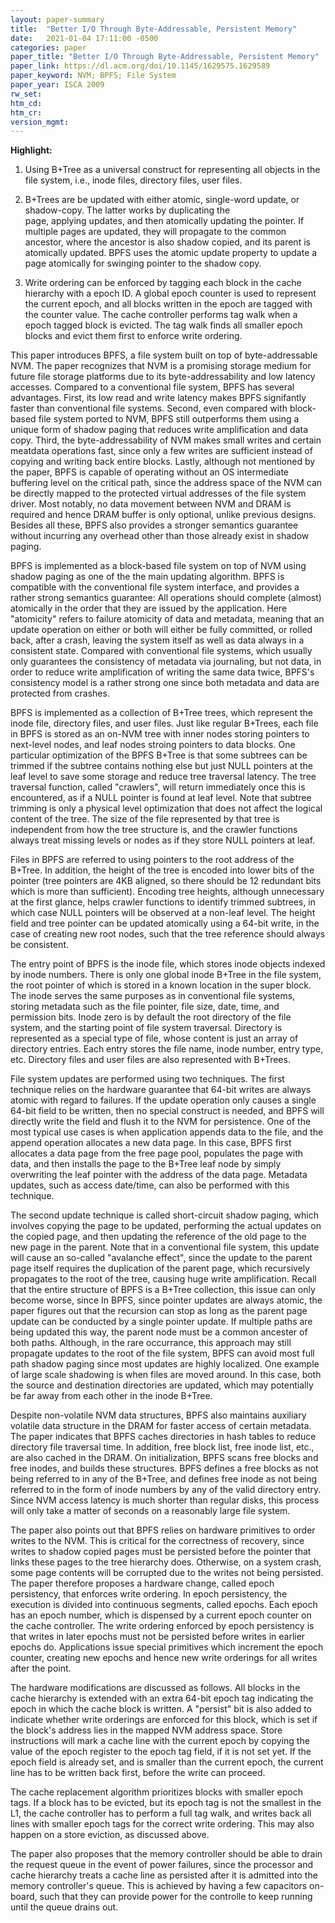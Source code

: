 ```yaml
---
layout: paper-summary
title:  "Better I/O Through Byte-Addressable, Persistent Memory"
date:   2021-01-04 17:11:00 -0500
categories: paper
paper_title: "Better I/O Through Byte-Addressable, Persistent Memory"
paper_link: https://dl.acm.org/doi/10.1145/1629575.1629589
paper_keyword: NVM; BPFS; File System
paper_year: ISCA 2009
rw_set:
htm_cd:
htm_cr:
version_mgmt:
---
```


**Highlight:**

1. Using B+Tree as a universal construct for representing all objects in the file system, i.e., inode files, 
   directory files, user files.

2. B+Trees are be updated with either atomic, single-word update, or shadow-copy. The latter works by duplicating the   
   page, applying updates, and then atomically updating the pointer. If multiple pages are updated, they will propagate 
   to the common ancestor, where the ancestor is also shadow copied, and its parent is atomically updated.
   BPFS uses the atomic update property to update a page atomically for swinging pointer to the shadow copy.

3. Write ordering can be enforced by tagging each block in the cache hierarchy with a epoch ID. A global epoch counter
   is used to represent the current epoch, and all blocks written in the epoch are tagged with the counter value.
   The cache controller performs tag walk when a epoch tagged block is evicted. The tag walk finds all smaller epoch
   blocks and evict them first to enforce write ordering.

This paper introduces BPFS, a file system built on top of byte-addressable NVM. The paper recognizes that NVM is a 
promising storage medium for future file storage platforms due to its byte-addressability and low latency accesses. 
Compared to a conventional file system, BPFS has several advantages. First, its low read and write latency makes BPFS 
signifantly faster than conventional file systems. Second, even compared with block-based file system ported to NVM, 
BPFS still outperforms them using a unique form of shadow paging that reduces write amplification and data copy.
Third, the byte-addressability of NVM makes small writes and certain meatdata operations fast, since only a few writes
are sufficient instead of copying and writing back entire blocks. Lastly, although not mentioned by the paper, BPFS
is capable of operating without an OS intermediate buffering level on the critical path, since the address space of the 
NVM can be directly mapped to the protected virtual addresses of the file system driver. Most notably, no data movement
between NVM and DRAM is required and hence DRAM buffer is only optional, unlike previous designs.
Besides all these, BPFS also provides a stronger semantics guarantee without incurring any overhead other than those
already exist in shadow paging.

BPFS is implemented as a block-based file system on top of NVM using shadow paging as one of the the main updating
algorithm. BPFS is compatible with the conventional file system interface, and provides a rather strong semantics
guarantee: All operations should complete (almost) atomically in the order that they are issued by the application. 
Here "atomicity" refers to failure atomicity of data and metadata, meaning that an update operation on either or both
will either be fully committed, or rolled back, after a crash, leaving the system itself as well as data always in a
consistent state. 
Compared with conventional file systems, which usually only guarantees the consistency of metadata via journaling,
but not data, in order to reduce write amplification of writing the same data twice, BPFS's consistency model is
a rather strong one since both metadata and data are protected from crashes.

BPFS is implemented as a collection of B+Tree trees, which represent the inode file, directory files, and user files. 
Just like regular B+Trees, each file in BPFS is stored as an on-NVM tree with inner nodes storing pointers to next-level
nodes, and leaf nodes stroing pointers to data blocks. One particular optimization of the BPFS B+Tree is that some
subtrees can be trimmed if the subtree contains nothing else but just NULL pointers at the leaf level to save
some storage and reduce tree traversal latency. 
The tree traversal function, called "crawlers", will return immediately once this is encountered, as if a NULL pointer 
is found at leaf level. Note that subtree trimming is only a physical level optimization that does not affect the 
logical content of the tree. The size of the file represented by that tree is independent from how the tree structure
is, and the crawler functions always treat missing levels or nodes as if they store NULL pointers at leaf.

Files in BPFS are referred to using pointers to the root address of the B+Tree. In addition, the height of the tree is
encoded into lower bits of the pointer (tree pointers are 4KB aligned, so there should be 12 redundant bits which is
more than sufficient). Encoding tree heights, although unnecessary at the first glance, helps crawler functions to
identify trimmed subtrees, in which case NULL pointers will be observed at a non-leaf level.
The height field and tree pointer can be updated atomically using a 64-bit write, in the case of creating new root 
nodes, such that the tree reference should always be consistent.

The entry point of BPFS is the inode file, which stores inode objects indexed by inode numbers. There is only one global
inode B+Tree in the file system, the root pointer of which is stored in a known location in the super block.
The inode serves the same purposes as in conventional file systems, storing metadata such as the file pointer, file
size, date, time, and permission bits. Inode zero is by default the root directory of the file system, and the starting
point of file system traversal.
Directory is represented as a special type of file, whose content is just an array of directory entries. Each entry 
stores the file name, inode number, entry type, etc. 
Directory files and user files are also represented with B+Trees.

File system updates are performed using two techniques. The first technique relies on the hardware guarantee that 
64-bit writes are always atomic with regard to failures. If the update operation only causes a single 64-bit field to
be written, then no special construct is needed, and BPFS will directly write the field and flush it to the NVM for
persistence. One of the most typical use cases is when application appends data to the file, and the append operation 
allocates a new data page. 
In this case, BPFS first allocates a data page from the free page pool, populates the page with data, and then installs
the page to the B+Tree leaf node by simply overwriting the leaf pointer with the address of the data page.
Metadata updates, such as access date/time, can also be performed with this technique.

The second update technique is called short-circuit shadow paging, which involves copying the page to be updated, 
performing the actual updates on the copied page, and then updating the reference of the old page to the new page in 
the parent. Note that in a conventional file system, this update will cause an so-called "avalanche effect", 
since the update to the parent page itself requires the duplication of the parent page, which recursively propagates 
to the root of the tree, causing huge write amplification. 
Recall that the entire structure of BPFS is a B+Tree collection, this issue can only become worse, since 
In BPFS, since pointer updates are always atomic, the paper figures out that the recursion can stop as long as the
parent page update can be conducted by a single pointer update.
If multiple paths are being updated this way, the parent node must be a common ancester of both paths. 
Although, in the rare occurrance, this approach may still propagate updates to the root of the file system, BPFS can 
avoid most full path shadow paging since most updates are highly localized. One example of large scale shadowing 
is when files are moved around. In this case, both the source and destination directories are updated, which may
potentially be far away from each other in the inode B+Tree.

Despite non-volatile NVM data structures, BPFS also maintains auxiliary volatile data structure in the DRAM for faster
access of certain metadata. The paper indicates that BPFS caches directories in hash tables to reduce directory file
traversal time. In addition, free block list, free inode list, etc., are also cached in the DRAM.
On initialization, BPFS scans free blocks and free inodes, and builds these structures. BPFS defines a free blocks as
not being referred to in any of the B+Tree, and defines free inode as not being referred to in the form of inode numbers
by any of the valid directory entry. Since NVM access latency is much shorter than regular disks, this process will
only take a matter of seconds on a reasonably large file system.

The paper also points out that BPFS relies on hardware primitives to order writes to the NVM. This is critical for
the correctness of recovery, since writes to shadow copied pages must be persisted before the pointer that links these
pages to the tree hierarchy does. Otherwise, on a system crash, some page contents will be corrupted due to the
writes not being persisted.
The paper therefore proposes a hardware change, called epoch persistency, that enforces write ordering.
In epoch persistency, the execution is divided into continuous segments, called epochs. Each epoch has an epoch number,
which is dispensed by a current epoch counter on the cache controller. 
The write ordering enforced by epoch persistency is that writes in later epochs must not be persisted before writes in
earlier epochs do. 
Applications issue special primitives which increment the epoch counter, creating new epochs and hence new write 
orderings for all writes after the point.

The hardware modifications are discussed as follows. All blocks in the cache hierarchy is extended with an extra 64-bit 
epoch tag indicating the epoch in which the cache block is written. A "persist" bit is also added to indicate whether
write orderings are enforced for this block, which is set if the block's address lies in the mapped NVM address space.
Store instructions will mark a cache line with the current epoch by copying the value of the epoch register to the 
epoch tag field, if it is not set yet. If the epoch field is already set, and is smaller than the current epoch, the 
current line has to be written back first, before the write can proceed.

The cache replacement algorithm prioritizes blocks with smaller epoch tags. If a block has to be evicted, but its epoch
tag is not the smallest in the L1, the cache controller has to perform a full tag walk, and writes back all lines with
smaller epoch tags for the correct write ordering. This may also happen on a store eviction, as discussed above.

The paper also proposes that the memory controller should be able to drain the request queue in the event of power
failures, since the processor and cache hierarchy treats a cache line as persisted after it is admitted into the 
memory controller's queue. This is achieved by having a few capacitors on-board, such that they can provide
power for the controlle to keep running until the queue drains out.
